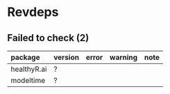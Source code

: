 # Revdeps

## Failed to check (2)

|package     |version |error |warning |note |
|:-----------|:-------|:-----|:-------|:----|
|healthyR.ai |?       |      |        |     |
|modeltime   |?       |      |        |     |

